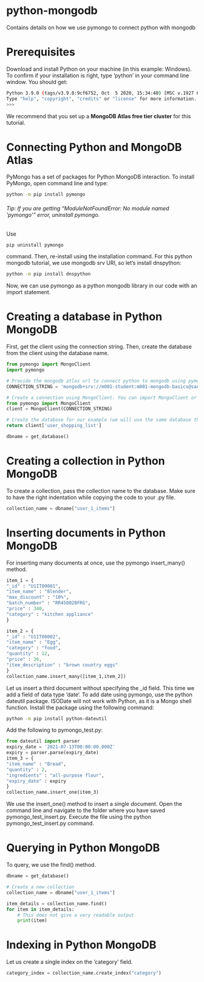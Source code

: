 # python-mongodb
Contains details on how we use pymongo to connect python with mongodb

# Prerequisites
Download and install Python on your machine (in this example: Windows). To confirm if your installation is right, type ‘python’ in your command line window. You should get:
```bash
Python 3.9.0 (tags/v3.9.0:9cf6752, Oct  5 2020, 15:34:40) [MSC v.1927 64 bit (AMD64)] on win32
Type "help", "copyright", "credits" or "license" for more information.
>>>
```

We recommend that you set up a **MongoDB Atlas free tier cluster** for this tutorial. 

# Connecting Python and MongoDB Atlas
PyMongo has a set of packages for Python MongoDB interaction.
To install PyMongo, open command line and type:
```bash
python -m pip install pymongo
```

###### Tip: If you are getting “ModuleNotFoundError: No module named 'pymongo'” error, uninstall pymongo. 
Use 
```bash
pip uninstall pymongo 
```
command. Then, re-install using the installation command.
For this python mongodb tutorial, we use mongodb srv URI, so let’s install dnspython:
```bash
python -m pip install dnspython
```

Now, we can use pymongo as a python mongodb library in our code with an import statement.

# Creating a database in Python MongoDB
First, get the client using the connection string. Then, create the database from the client using the database name.
```python
from pymongo import MongoClient
import pymongo

# Provide the mongodb atlas url to connect python to mongodb using pymongo
CONNECTION_STRING = 'mongodb+srv://m001-student:m001-mongodb-basics@sandbox.qurli.mongodb.net/myFirstDatabase'

# Create a connection using MongoClient. You can import MongoClient or use pymongo.MongoClient
from pymongo import MongoClient
client = MongoClient(CONNECTION_STRING)

# Create the database for our example (we will use the same database throughout the tutorial
return client['user_shopping_list']

dbname = get_database()
```

# Creating a collection in Python MongoDB

To create a collection, pass the collection name to the database. Make sure to have the right indentation while copying the code to your .py file.
```python
collection_name = dbname["user_1_items"]
```

# Inserting documents in Python MongoDB
For inserting many documents at once, use the pymongo insert_many() method.
```python
item_1 = {
"_id" : "U1IT00001",
"item_name" : "Blender",
"max_discount" : "10%",
"batch_number" : "RR450020FRG",
"price" : 340,
"category" : "kitchen appliance"
}

item_2 = {
"_id" : "U1IT00002",
"item_name" : "Egg",
"category" : "food",
"quantity" : 12,
"price" : 36,
"item_description" : "brown country eggs"
}
collection_name.insert_many([item_1,item_2])
```

Let us insert a third document without specifying the _id field. This time we add a field of data type ‘date’. To add date using pymongo, use the python dateutil package. ISODate will not work with Python, as it is a Mongo shell function. 
Install the package using the following command: 
```bash
python -m pip install python-dateutil
```
Add the following to pymongo_test.py:
```python
from dateutil import parser
expiry_date = '2021-07-13T00:00:00.000Z'
expiry = parser.parse(expiry_date)
item_3 = {
"item_name" : "Bread",
"quantity" : 2,
"ingredients" : "all-purpose flour",
"expiry_date" : expiry
}
collection_name.insert_one(item_3)
```

We use the insert_one() method to insert a single document.
Open the command line and navigate to the folder where you have saved pymongo_test_insert.py. Execute the file using the  python pymongo_test_insert.py command.

# Querying in Python MongoDB 
To query, we use the find() method.
```python
dbname = get_database()

# Create a new collection
collection_name = dbname["user_1_items"]

item_details = collection_name.find()
for item in item_details:
	# This does not give a very readable output
	print(item)
```	
	
# Indexing in Python MongoDB
Let us create a single index on the ‘category’ field. 
```python
category_index = collection_name.create_index("category")
```
